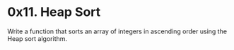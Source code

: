 # 0x11. Heap Sort
Write a function that sorts an array of integers in ascending order using the Heap sort algorithm.